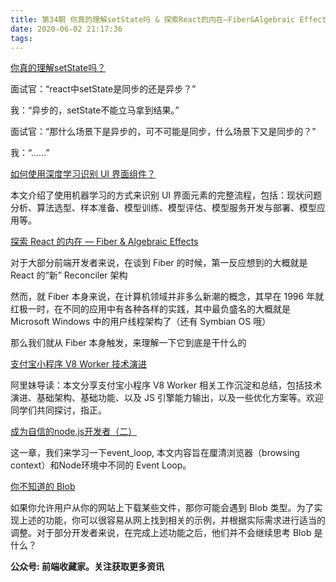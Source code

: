 ```yaml
---
title: 第34期 你真的理解setState吗 & 探索React的内在—Fiber&Algebraic Effects & 成为自信的node.js开发者（二）
date: 2020-06-02 21:17:36
tags:
---
```


[你真的理解setState吗？](https://mp.weixin.qq.com/s/H93e3K3E95dCPZpPSWR8Tw)

面试官：“react中setState是同步的还是异步？”

我：“异步的，setState不能立马拿到结果。”

面试官：“那什么场景下是异步的，可不可能是同步，什么场景下又是同步的？”

我：“......”

[如何使用深度学习识别 UI 界面组件？](https://mp.weixin.qq.com/s/bE__yI4sarbaJnYTBc414g)

本文介绍了使用机器学习的方式来识别 UI 界面元素的完整流程，包括：现状问题分析、算法选型、样本准备、模型训练、模型评估、模型服务开发与部署、模型应用等。

[探索 React 的内在 — Fiber & Algebraic Effects](https://mp.weixin.qq.com/s/7MQp1CrZFwNd4dQ3y2C-UA)

对于大部分前端开发者来说，在谈到 Fiber 的时候，第一反应想到的大概就是 React 的“新” Reconciler 架构

然而，就 Fiber 本身来说，在计算机领域并非多么新潮的概念，其早在 1996 年就红极一时，在不同的应用中有各种各样的实践，其中最负盛名的大概就是 Microsoft Windows 中的用户线程架构了（还有 Symbian OS 哦）

那么我们就从 Fiber 本身触发，来理解一下它到底是干什么的

[支付宝小程序 V8 Worker 技术演进](https://mp.weixin.qq.com/s/QS0QT7TIcEzZhR6asCOecg)

阿里妹导读：本文分享支付宝小程序 V8 Worker 相关工作沉淀和总结，包括技术演进、基础架构、基础功能、以及 JS 引擎能力输出，以及一些优化方案等。欢迎同学们共同探讨，指正。

[成为自信的node.js开发者（二）](https://mp.weixin.qq.com/s/LC5yIzk22aao_7A3_flg5g)

这一章，我们来学习一下event_loop, 本文内容旨在厘清浏览器（browsing context）和Node环境中不同的 Event Loop。

[你不知道的 Blob](https://mp.weixin.qq.com/s/lQKTCS_QB0E62SK9oXD4LA)

如果你允许用户从你的网站上下载某些文件，那你可能会遇到 Blob 类型。为了实现上述的功能，你可以很容易从网上找到相关的示例，并根据实际需求进行适当的调整。对于部分开发者来说，在完成上述功能之后，他们并不会继续思考 Blob 是什么？

**公众号: 前端收藏家。关注获取更多资讯**
